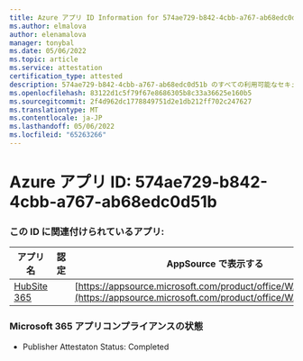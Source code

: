 ```yaml
---
title: Azure アプリ ID Information for 574ae729-b842-4cbb-a767-ab68edc0d51b
ms.author: elmalova
author: elenamalova
manager: tonybal
ms.date: 05/06/2022
ms.topic: article
ms.service: attestation
certification_type: attested
description: 574ae729-b842-4cbb-a767-ab68edc0d51b のすべての利用可能なセキュリティとコンプライアンス情報。
ms.openlocfilehash: 83122d1c5f79f67e8686305b8c33a36625e160b5
ms.sourcegitcommit: 2f4d962dc1778849751d2e1db212ff702c247627
ms.translationtype: MT
ms.contentlocale: ja-JP
ms.lasthandoff: 05/06/2022
ms.locfileid: "65263266"
---
```

# <a name="azure-app-id-574ae729-b842-4cbb-a767-ab68edc0d51b"></a>Azure アプリ ID: 574ae729-b842-4cbb-a767-ab68edc0d51b


### <a name="apps-associated-with-this-id"></a>この ID に関連付けられているアプリ:
| **アプリ名** | **認定** | **AppSource で表示する** |
|--------------|---------------|-----------------------|
| [HubSite 365](../forward/WA200003704.md) |  | [https://appsource.microsoft.com/product/office/WA200003704](https://appsource.microsoft.com/product/office/WA200003704) |

### <a name="microsoft-365-app-compliance-status"></a>Microsoft 365 アプリコンプライアンスの状態
- Publisher Attestaton Status: Completed

